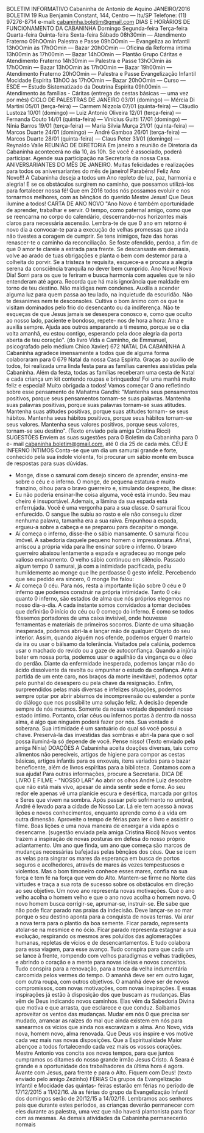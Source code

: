 BOLETIM INFORMATIVO 
Cabaninha de Antonio de Aquino 
JANEIRO/2016 
BOLETIM 19 
Rua Benjamin Constant, 144, Centro — Itu/SP 
Telefone: (11) 97276-8714 
e-mail: cabaninha.boletim@gmail.com 
DIAS E HORÁRIOS DE FUNCIONAMENTO DA CABANINHA 
Dorningo 
Segunda-feira 
Terça-feira 
Quarta-feira 
Quinta-feira 
Sexta-feira 
Sábado 
08h30min — Atendimento Fraterno 
09hOOmin Palestra e Passe 
09hOOmin — Evangeliza ao Infantil 
13hOOmin às 17hOOmin — Bazar 
20hOOmin — Oficina da Reforma íntima 
13h00min às 17h00min — Bazar 
14hOOmin — Plantão Grupo Cáritas 
e Atendimento Fraterno 
14h30min — Palestra e Passe 
13hOOmin às 17hOOmin — Bazar 
13hOOmin às 17hOOmin — Bazar 
19h00min —Atendimento Fraterno 
20hOOmin — Palestra e Passe 
Evangelização Infantil 
Mocidade Espírita 
13hOO às 17hOOmin — Bazar 
20hOOmin — Curso — ESDE — Estudo Sistematizado 
da Doutrina Espírita 
09h00min — Atendimento às famílias - Cáritas 
(entrega de cestas básicas — uma vez por mês) 
CICLO DE PALESTRAS DE JANEIRO 
03/01 (domingo) — Mércia Di Martini 
05/01 (terça-feira) — Carmem Nizzola 
07/01 (quinta-feira) — Cláudio Lustoza 
10/01 (domingo) — Luiz Antonio Oliveira 
12/01 (terça-feira) — Fernanda Couto 
14/01 (quinta-feira) — Vinícius Guitti 
17/01 (domingo) — Nínia Barros 
19/01 (terça-feira) — Maria Silvia Murça 
21/01 (quinta-feira) — Marcos Duarte 
24/01 (domingo) — André Gamboa 
26/01 (terça-feira) — Marcos Duarte 
28/01 (quinta-feira) — Claus Peter 
31/01 (domingo) — Reynaldo Valle 
REUNIÃO DE DIRETORIA 
Em janeiro a reunião de Diretoria da Cabaninha acontecerá no 
dia 10, às 10h. Se você é associado, poderá participar. Agende 
sua participação na Secretaria da nossa Casa. 
ANIVERSARIANTES DO MÊS DE JANEIRO. Muitas felicidades e 
realizações para todos os aniversariantes do mês de janeiro! 
Parabéns! 
Feliz Ano Novo!!! A Cabaninha deseja a todos um Ano 
repleto de luz, paz, harmonia e alegria! E se os obstáculos 
surgirem no caminho, que possamos utilizá-los para 
fortalecer nossa fé! Que em 2016 todos nós possamos 
evoluir e nos tornarmos melhores, com as bênçãos do 
querido Mestre Jesus! Que Deus ilumine a todos! 
CARTA DE ANO NOVO 
"Ano Novo é também oportunidade de aprender, trabalhar e 
servir. O tempo, como paternal amigo, como que se reencarna 
no corpo do calendário, descerrando-nos horizontes mais 
claros para necessária ascensão. 
Lembra-te de que 0 ano em retorno é novo dia a convocar-te 
para a execução de velhas promessas que ainda não tivestes a 
coragem de cumprir. 
Se tens inimigos, faze das horas renascer-te o caminho da 
reconciliação. Se foste ofendido, perdoa, a fim de que 0 amor 
te clareie a estrada para frente. Se descansaste em demasia, 
volve ao arado de tuas obrigações e planta o bem com 
destemor para a colheita do porvir. Se a tristeza te requisita, 
esquece-a e procura a alegria serena da consciência tranquila 
no dever bem cumprido. 
Ano Novo! Novo Dia! 
Sorri para os que te feriram e busca harmonia com aqueles 
que te não entenderam até agora. Recorda que há mais 
ignorância que maldade em torno de teu destino. Não 
maldigas nem condenes. 
Auxilia a acender alguma luz para quem passa ao teu lado, na 
inquietude da escuridão. 
Não te desanimes nem te desconsoles. 
Cultiva o bom ânimo com os que te visitam dominados pelo 
frio do desencanto ou da indiferença. 
Não te esqueças de que Jesus jamais se desespera conosco e, 
como que oculto ao nosso lado, paciente e bondoso, repete- 
nos de hora a hora: Ama e auxilia sempre. Ajuda aos outros 
amparando a ti mesmo, porque se o dia volta amanhã, eu 
estou contigo, esperando pela doce alegria da porta aberta de 
teu coração". (do livro Vida e Caminho, de Emmanuel, 
psicografado pelo médium Chico Xavier) 
672 NATAL DA CABANINHA 
A Cabaninha agradece imensamente a todos que de alguma 
forma colaboraram para 0 679 Natal da nossa Casa Espírita. 
Graças ao auxílio de todos, foi realizada uma linda festa para 
as famílias carentes assistidas pela Cabaninha. Além da festa, 
todas as famílias receberam uma cesta de Natal e cada criança 
um kit contendo roupas e brinquedos! Foi uma manhã muito 
feliz e especial! Muito obrigada a todos! 
Vamos começar 0 ano refletindo sobre esse pensamento de 
Mahatma Gandhi: 
"Mantenha seus pensamentos positivos, porque seus 
pensamentos tornam-se suas palavras. Mantenha suas palavras 
positivas, porque suas palavras tornam-se suas atitudes. 
Mantenha suas atitudes positivas, porque suas atitudes tornam- 
se seus hábitos. Mantenha seus hábitos positivos, porque seus 
hábitos tornam-se seus valores. Mantenha seus valores 
positivos, porque seus valores, tornam-se seu destino". (Texto 
enviado pela amiga Cristina Ricci) 
SUGESTÕES 
Enviem as suas sugestões para 0 Boletim da Cabaninha para 0 e- 
mail cabaninha.boletim@gmail.com, até 0 dia 25 de cada mês. 
CÉU E INFERNO ÍNTIMOS 
Conta-se que um dia um samurai grande e forte, conhecido pela 
sua índole violenta, foi procurar um sábio monte em busca de 
respostas para suas dúvidas. 
- Monge, disse o samurai com desejo sincero de aprender, 
ensina-me sobre o céu e o inferno. 
O monge, de pequena estatura e muito franzino, olhou para o 
bravo guerreiro e, simulando desprezo, lhe disse: 
- Eu não poderia ensinar-lhe coisa alguma, você está imundo. 
Seu mau cheiro é insuportável. Ademais, a lâmina da sua espada 
está enferrujada. Você é uma vergonha para a sua classe. 
O samurai ficou enfurecido. O sangue lhe subiu ao rosto e ele 
não conseguiu dizer nenhuma palavra, tamanha era a sua raiva. 
Empunhou a espada, ergueu-a sobre a cabeça e se preparou 
para decapitar o monge. 
- Aí começa o inferno, disse-lhe o sábio mansamente. 
O samurai ficou imóvel. A sabedoria daquele pequeno homem o 
impressionara. Afinal, arriscou a própria vida para lhe ensinar 
sobre o inferno. 
O bravo guerreiro abaixou lentamente a espada e agradeceu ao 
monge pelo valioso ensinamento. 
O velho sábio continuou em silêncio. 
Passado algum tempo 0 samurai, já com a intimidade 
pacificada, pediu humildemente ao monge que lhe perdoasse 0 
gesto infeliz. 
Percebendo que seu pedido era sincero, 0 monge lhe falou: 
- Aí começa 0 céu. 
Para nós, resta a importante lição sobre 0 céu e 0 inferno que 
podemos construir na própria intimidade. 
Tanto 0 céu quanto 0 inferno, são estados de alma que nós 
próprios elegemos no nosso dia-a-dia. 
A cada instante somos convidados a tomar decisões que 
definirão 0 início do céu ou 0 começo do inferno. 
É como se todos fôssemos portadores de uma caixa invisível, 
onde houvesse ferramentas e materiais de primeiros socorros. 
Diante de uma situação inesperada, podemos abri-la e lançar 
mão de qualquer Objeto do seu interior. 
Assim, quando alguém nos ofende, podemos erguer 0 martelo 
da ira ou usar o bálsamo da tolerância. Visitados pela calúnia, 
podemos usar o machado do revido ou a gaze de autoconfiança. 
Quando a injúria bater em nossa porta, podemos usar o 
aguilhão da vingança ou o óleo do perdão. Diante da 
enfermidade inesperada, podemos lançar mão do ácido 
dissolvente da revolta ou empunhar o estudo da confiança. 
Ante a partida de um ente caro, nos braços da morte inevitável, 
podemos optar pelo punhal do desespero ou pela chave da 
resignação. 
Enfim, surpreendidos pelas mais diversas e infelizes situações, 
podemos sempre optar por abrir abismos de incompreensão ou 
estender a ponte do diálogo que nos possibilite uma solução 
feliz. A decisão depende sempre de nós mesmos. 
Somente da nossa vontade dependerá nosso estado íntimo. 
Portanto, criar céus ou infernos portas à dentro da nossa alma, 
é algo que ninguém poderá fazer por nós. 
Sua vontade é soberana. 
Sua intimidade é um santuário do qual só você possui a chave. 
Preservá-la das investidas das sombras e abri-la para que o sol 
possa iluminá-la só depende de você. 
Pense nisso! 
(Texto enviado pela amiga Nínia) 
DOAÇÕES 
A Cabaninha aceita doações diversas, tais como alimentos não 
perecíveis, artigos de higiene para compor as cestas básicas, 
artigos infantis para os enxovais, itens variados para o bazar 
beneficente, além de livros espíritas para a biblioteca. Contamos 
com a sua ajuda! Para outras informações, procure a Secretaria. 
DICA DE LIVRO E FILME - "NOSSO LAR" 
Ao abrir os olhos André Luiz descobre que não está mais vivo, 
apesar de ainda sentir sede e fome. Ao seu redor ele apenas 
vê uma planície escura e desértica, marcada por gritos e Seres 
que vivem na sombra. Após passar pelo sofrimento no umbral, 
André é levado para a cidade de Nosso Lar. Lá ele tem acesso 
à novas lições e novos conhecimentos, enquanto aprende 
como é a vida em outra dimensão. 
Aproveite o tempo de férias para ler o livro e assistir o filme. 
Boas lições e uma nova maneira de enxergar a vida após o 
desencarne. 
(sugestão enviada pela amiga Cristina Ricci) 
Novos ventos trazem a inspiração de novas posturas em 
defesa do nosso próprio adiantamento. Um ano que finda, um 
ano que começa são marcos de mudanças necessárias 
bafejadas pelas bênçãos dos céus. Que se icem as velas para 
singrar os mares da esperança em busca de portos seguros e 
acolhedores, através de mares às vezes tempestuosos e 
violentos. Mas o bom timoneiro conhece esses mares, confia 
na sua força e tem fé na força que vem do Alto. Mantem-se 
firme no Norte das virtudes e traça a sua rota de sucesso 
sobre os obstáculos em direção ao seu objetivo. Um novo ano 
representa novas motivações. 
Que o ano velho acolha o homem velho e que o ano novo 
acolha o homem novo. O novo homem busca corrigir-se, 
aprumar-se, instruir-se. Ele sabe que não pode ficar parado 
nas praias da indecisão. Deve lançar-se ao mar porque o seu 
destino aponta para a conquista de novas terras. Vai arar a 
nova terra para o plantio da boa semente. Ficar parado, 
representa atolar-se na mesmice e no ócio. Ficar parado 
representa estagnar a sua evolução, respirando os mesmos 
ares poluídos das aglomerações humanas, repletas de vícios e 
de desencantamentos. E tudo colabora para essa viagem, para 
esse avanço. Tudo conspira para que cada um se lance à 
frente, rompendo com velhos paradigmas e velhas tradições, 
e abrindo o coração e a mente para novas ideias e novos 
conceitos. Tudo conspira para a renovação, para a troca da 
velha indumentária carcomida pelos vermes do tempo. 
O amanhã deve ser em outro lugar, com outra roupa, com 
outros objetivos. O amanhã deve ser de novos compromissos, 
com novas motivações, com novas inspirações. E essas 
inspirações já estão à disposição dos que buscam as 
mudanças. Elas vêm de Deus indicando novos caminhos. Elas 
vêm da Sabedoria Divina que motiva e que arrasta, que 
esclarece e que conduz. 
Saibamos aproveitar os ventos das mudanças. Mudar em nós 
0 que precisa ser mudado, arrancar as raízes do mal que ainda 
existem em nós para sanearmos os vícios que ainda nos 
escravizam a alma. Ano Novo, vida nova, homem novo, alma 
renovada. Que Deus vos inspire e vos motive cada vez mais 
nas novas disposições. Que a Espiritualidade Maior abençoe a 
todos fortalecendo cada vez mais os vossos corações. 
Mestre Antonio vos concita aos novos tempos, para que 
juntos cumpramos os ditames do nosso grande irmão Jesus 
Cristo. A Seara é grande e a oportunidade dos trabalhadores 
da última hora é agora. Avante com Jesus, para frente e para o 
Alto. Fiquem com Deus! (texto enviado pelo amigo Zezinho) 
FÉRIAS 
Os grupos da Evangelização Infantil e Mocidade das quintas- 
feiras estarão em férias no período de 17/12/2015 a 
11/02/16. Já as férias do grupo da Evangelização Infantil dos 
domingos serão de 20/12/15 a 14/02/16. Lembramos aos 
senhores pais que durante estes períodos, as crianças deverão 
permanecer com eles durante as palestra, uma vez que não 
haverá plantonista para ficar com as mesmas. 
As demais atividades da Cabaninha permanecerão normais 